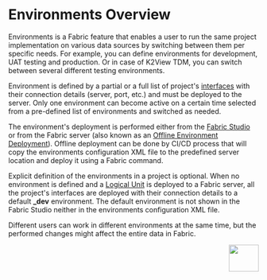 # Environments Overview

Environments is a Fabric feature that enables a user to run the same project implementation on various data sources by switching between them per specific needs. For example, you can define environments for development, UAT testing and production. Or in case of K2View TDM, you can switch between several different testing environments. 

Environment is defined by a partial or a full list of project's [interfaces](/articles/05_DB_interfaces/01_interfaces_overview.md) with their connection details (server, port, etc.) and must be deployed to the server. Only one environment can become active on a certain time selected from a pre-defined list of environments and switched as needed. 

The environment's deployment is performed either from the [Fabric Studio](/articles/25_environments/03_deploy_env_from_Fabric_Studio.md) or from the Fabric server (also known as an [Offline Environment Deployment](/articles/25_environments/04_offline_deployment.md)). Offline deployment can be done by CI/CD process that will copy the environments configuration XML file to the predefined server location and deploy it using a Fabric command. 

Explicit definition of the environments in a project is optional. When no environment is defined and a [Logical Unit](/articles/03_logical_units/01_LU_overview.md) is deployed to a Fabric server, all the project's interfaces are deployed with their connection details to a default **_dev** environment. The default environment is not shown in the Fabric Studio neither in the environments configuration XML file.

Different users can work in different environments at the same time, but the performed changes might affect the entire data in Fabric.



[<img align="right" width="60" height="54" src="/articles/images/Next.png">](02_create_new_environment.md)



